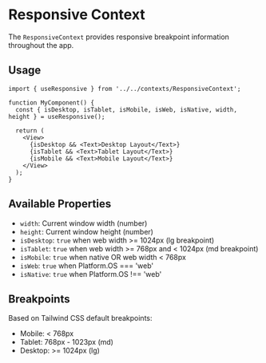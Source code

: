 # Responsive Context

The `ResponsiveContext` provides responsive breakpoint information throughout the app.

## Usage

```tsx
import { useResponsive } from '../../contexts/ResponsiveContext';

function MyComponent() {
  const { isDesktop, isTablet, isMobile, isWeb, isNative, width, height } = useResponsive();

  return (
    <View>
      {isDesktop && <Text>Desktop Layout</Text>}
      {isTablet && <Text>Tablet Layout</Text>}
      {isMobile && <Text>Mobile Layout</Text>}
    </View>
  );
}
```

## Available Properties

- `width`: Current window width (number)
- `height`: Current window height (number)
- `isDesktop`: `true` when web width >= 1024px (lg breakpoint)
- `isTablet`: `true` when web width >= 768px and < 1024px (md breakpoint)
- `isMobile`: `true` when native OR web width < 768px
- `isWeb`: `true` when Platform.OS === 'web'
- `isNative`: `true` when Platform.OS !== 'web'

## Breakpoints

Based on Tailwind CSS default breakpoints:

- Mobile: < 768px
- Tablet: 768px - 1023px (md)
- Desktop: >= 1024px (lg)
